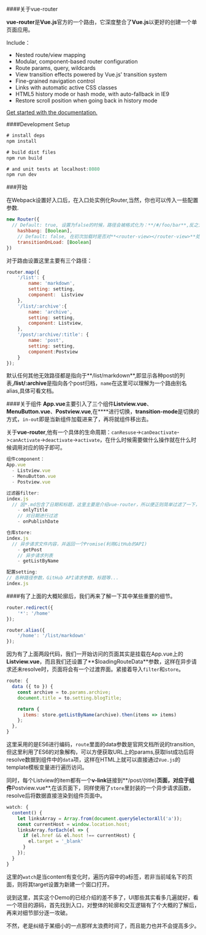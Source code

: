 ####关于vue-router

**vue-router**是**Vue.js**官方的一个路由，它深度整合了**Vue.js**以更好的创建一个单页面应用。

Include：
- Nested route/view mapping
- Modular, component-based router configuration
- Route params, query, wildcards
- View transition effects powered by Vue.js' transition system
- Fine-grained navigation control
- Links with automatic active CSS classes
- HTML5 history mode or hash mode, with auto-fallback in IE9
- Restore scroll position when going back in history mode

[Get started with the documentation.](http://vuejs.github.io/vue-router/)


####Development Setup

```javascript
# install deps
npm install

# build dist files
npm run build

# and unit tests at localhost:8080
npm run dev
```

###开始

在Webpack设置好入口后，在入口处实例化Router,当然，你也可以传入一些配置参数.
```javascript
new Router({
  // Default: true, 设置为false的时候，路径会被格式化为：**/#/foo/bar**,反之为**/#!/foo/bar**
	hashbang: [Boolean],
	// Default: false, 在初次加载时是否对**<router-view></router-view>**处理场景切换,默认会直接渲染
	transitionOnLoad: [Boolean]
})
```

对于路由设置这里主要有三个路径：
```javascript
router.map({
    '/list': {
        name: 'markdown',
        setting: setting,
        component:  Listview
    },
    '/list/:archive':{
        name: 'archive',
        setting: setting,
        component: Listview,
    },
    '/post/:archive/:title': {
        name: 'post',
        setting: setting,
        component:Postview
    }
});
```

默认任何其他无效路径都是指向于**/list/markdown**,即显示各种post的列表,**/list/:archive**是指向各个post归档，``name``在这里可以理解为一个路由别名alias,具体可看文档。

####关于组件
**App.vue**主要引入了三个组件**Listview.vue**、**MenuButton.vue**、**Postview.vue**,在**<router-view></router-view>**进行切换，**transition-mode**是切换的方式，``in-out``即是当新组件加载进来了，再将就组件移出去。

关于**vue-router**,他有一个具体的生命周期：``canResuse``->``canDeactivate``->``canActivate``->``deactivate``->``activate``，在什么时候需要做什么操作就在什么时候调用对应的钩子即可。

```javascript
组件component：
App.vue
  - Listview.vue
  - MenuButton.vue
  - Postview.vue

过滤器filter:
index.js
  // 因*.md包含了日期和标题，这里主要是介绍vue-router，所以便正则简单过滤了一下，否则可像hexo那样用模板参数
	- onlyTitle
	// 对日期进行过滤
	- onPublishDate

仓库store:
index.js
  // 异步请求文件内容，并返回一个Promise(利用GitHub的API)
	- getPost
	// 异步请求列表
	- getListByName

配置setting:
// 各种路径参数，GitHub API请求参数，标题等...
index.js
```

####有了上面的大概轮廓后，我们再来了解一下其中某些重要的细节。

```javascript
router.redirect({
    '*': '/home'
});

router.alias({
    '/home': '/list/markdown'
});
```
因为有了上面两段代码，我们一开始访问的页面其实是挂载在App.vue上的**Listview.vue**，而且我们还设置了**$loadingRouteData**参数，这样在异步请求还未resolve时，页面将会有一个过渡界面。紧接着导入``filter``和``store``。

```javascript
route: {
  data ({ to }) {
    const archive = to.params.archive;
    document.title = to.setting.blogTitle;

    return {
      items: store.getListByName(archive).then(items => items)
    };
  },
}
```
这里采用的是ES6进行编码，``route``里面的data参数是官网文档所说的transition,但这里利用了ES6的对象解构，可以方便获取URL上的params,获取list成功后将resolve数据到组件中的``data``项，这样在HTML上就可以直接通过``Vue.js``的template模板变量进行遍历访问。

同时，每个Listview的item都有一个**v-link**链接到**/post/{title}**页面，对应于组件**Postview.vue**,在该页面下，同样使用了``store``里封装的一个异步请求函数，resolve后将数据直接渲染到组件页面中。

```javascript
watch: {
  content() {
    let linksArray = Array.from(document.querySelectorAll('a'));
    const currentHost = window.location.host;
    linksArray.forEach(el => {
      if (el.href && el.host !== currentHost) {
        el.target = '_blank'
      }
    });
  }
}
```

这里的``watch``是当content有变化时，遍历内容中的a标签，若非当前域名下的页面，则将其target设置为新建一个窗口打开。

说到这里，其实这个Demo的已经介绍的差不多了，UI那些其实看多几遍就好，看一个项目的源码，首先找到入口，对整体的轮廓和交互逻辑有了个大概的了解后，再来对细节部分逐一攻破。

不然，老是纠结于某细小的一点那样太浪费时间了，而且能力也并不会提高多少。
